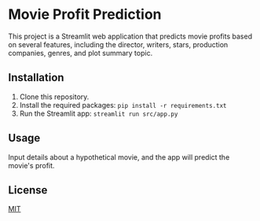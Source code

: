 # Movie Profit Prediction

This project is a Streamlit web application that predicts movie profits based on several features, including the director, writers, stars, production companies, genres, and plot summary topic.

## Installation

1. Clone this repository.
2. Install the required packages: `pip install -r requirements.txt`
3. Run the Streamlit app: `streamlit run src/app.py`

## Usage

Input details about a hypothetical movie, and the app will predict the movie's profit.

## License

[MIT](https://choosealicense.com/licenses/mit/)

